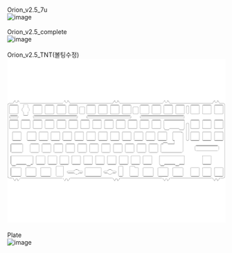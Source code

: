 <br/>Orion_v2.5_7u<br/>![image](./Orion_v2.5_7u.png)<br/>
<br/>Orion_v2.5_complete<br/>![image](./Orion_v2.5_complete.png)<br/>
<br/>Orion_v2.5_TNT(볼팅수정)<br/>![image](<./Orion_v2.5_TNT(볼팅수정).png>)<br/>
<br/>Plate<br/>![image](./Plate.png)<br/>
